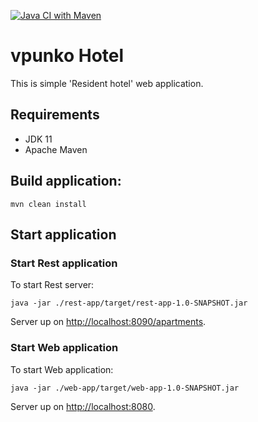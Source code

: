 [![Java CI with Maven](https://github.com/Brest-Java-Course-2021/vpunko/actions/workflows/maven.yml/badge.svg?branch=main)](https://github.com/Brest-Java-Course-2021/vpunko/actions/workflows/maven.yml)
# vpunko Hotel

This is simple 'Resident hotel' web application.

## Requirements

* JDK 11
* Apache Maven

## Build application:

```
mvn clean install
```

## Start application
### Start Rest application

To start Rest server:

```
java -jar ./rest-app/target/rest-app-1.0-SNAPSHOT.jar
```

Server up on [http://localhost:8090/apartments](http://localhost:8090/apartments).

### Start Web application
To start Web application:

```
java -jar ./web-app/target/web-app-1.0-SNAPSHOT.jar
```
Server up on [http://localhost:8080](http://localhost:8080).
